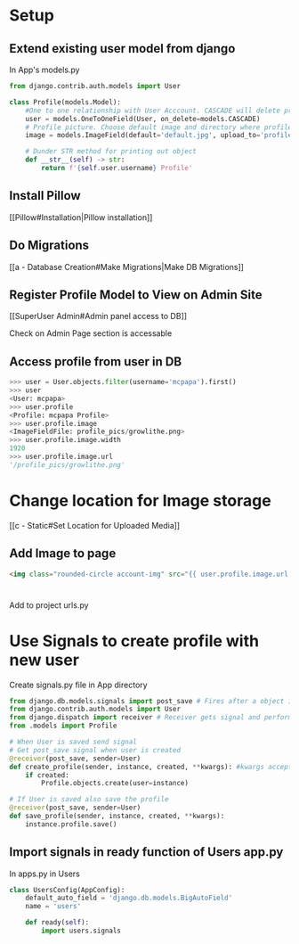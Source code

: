 # Setup

## Extend existing user model from django

In App's models.py
```python
from django.contrib.auth.models import User

class Profile(models.Model):
    #One to one relationship with User Acccount. CASCADE will delete profile on user deletion. Not other way around
    user = models.OneToOneField(User, on_delete=models.CASCADE)
    # Profile picture. Choose default image and directory where profile pictures are stored
    image = models.ImageField(default='default.jpg', upload_to='profile_pics')

    # Dunder STR method for printing out object
    def __str__(self) -> str:
        return f'{self.user.username} Profile'
```

## Install Pillow

[[Pillow#Installation|Pillow installation]]

## Do Migrations

[[a - Database Creation#Make Migrations|Make DB Migrations]]

## Register Profile Model to View on Admin Site

[[SuperUser Admin#Admin panel access to DB]]

Check on Admin Page section is accessable

## Access profile from user in DB

```python
>>> user = User.objects.filter(username='mcpapa').first() 
>>> user
<User: mcpapa>
>>> user.profile
<Profile: mcpapa Profile>
>>> user.profile.image
<ImageFieldFile: profile_pics/growlithe.png>
>>> user.profile.image.width
1920
>>> user.profile.image.url  
'/profile_pics/growlithe.png'
```


# Change location for Image storage

[[c - Static#Set Location for Uploaded Media]]

## Add Image to page

```html
<img class="rounded-circle account-img" src="{{ user.profile.image.url }}">
```

# 

Add to project urls.py

# Use Signals to create profile with new user

Create signals.py file in App directory

```python
from django.db.models.signals import post_save # Fires after a object is saved
from django.contrib.auth.models import User
from django.dispatch import receiver # Receiver gets signal and performs task. Decorator
from .models import Profile

# When User is saved send signal
# Get post_save signal when user is created
@receiver(post_save, sender=User)
def create_profile(sender, instance, created, **kwargs): #kwargs accepts additional keyword arguments. post save signal sends argurments. instance is instance of user created
    if created:
        Profile.objects.create(user=instance)

# If User is saved also save the profile
@receiver(post_save, sender=User)
def save_profile(sender, instance, created, **kwargs):
    instance.profile.save()
```

## Import signals in ready function of Users app.py
In apps.py in Users

```python
class UsersConfig(AppConfig):
    default_auto_field = 'django.db.models.BigAutoField'
    name = 'users'

    def ready(self):
        import users.signals
```

